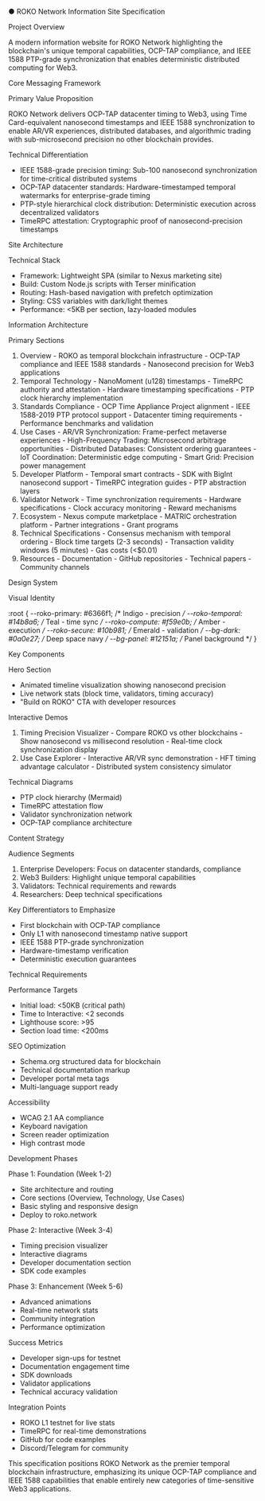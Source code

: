 ● ROKO Network Information Site Specification

  Project Overview

  A modern information website for ROKO Network highlighting the blockchain's unique temporal capabilities, OCP-TAP compliance, and IEEE 1588
  PTP-grade synchronization that enables deterministic distributed computing for Web3.

  Core Messaging Framework

  Primary Value Proposition

  ROKO Network delivers OCP-TAP datacenter timing to Web3, using Time Card-equivalent nanosecond timestamps and IEEE 1588 synchronization to
  enable AR/VR experiences, distributed databases, and algorithmic trading with sub-microsecond precision no other blockchain provides.

  Technical Differentiation

  - IEEE 1588-grade precision timing: Sub-100 nanosecond synchronization for time-critical distributed systems
  - OCP-TAP datacenter standards: Hardware-timestamped temporal watermarks for enterprise-grade timing
  - PTP-style hierarchical clock distribution: Deterministic execution across decentralized validators
  - TimeRPC attestation: Cryptographic proof of nanosecond-precision timestamps

  Site Architecture

  Technical Stack

  - Framework: Lightweight SPA (similar to Nexus marketing site)
  - Build: Custom Node.js scripts with Terser minification
  - Routing: Hash-based navigation with prefetch optimization
  - Styling: CSS variables with dark/light themes
  - Performance: <5KB per section, lazy-loaded modules

  Information Architecture

  Primary Sections

  1. Overview
    - ROKO as temporal blockchain infrastructure
    - OCP-TAP compliance and IEEE 1588 standards
    - Nanosecond precision for Web3 applications
  2. Temporal Technology
    - NanoMoment (u128) timestamps
    - TimeRPC authority and attestation
    - Hardware timestamping specifications
    - PTP clock hierarchy implementation
  3. Standards Compliance
    - OCP Time Appliance Project alignment
    - IEEE 1588-2019 PTP protocol support
    - Datacenter timing requirements
    - Performance benchmarks and validation
  4. Use Cases
    - AR/VR Synchronization: Frame-perfect metaverse experiences
    - High-Frequency Trading: Microsecond arbitrage opportunities
    - Distributed Databases: Consistent ordering guarantees
    - IoT Coordination: Deterministic edge computing
    - Smart Grid: Precision power management
  5. Developer Platform
    - Temporal smart contracts
    - SDK with BigInt nanosecond support
    - TimeRPC integration guides
    - PTP abstraction layers
  6. Validator Network
    - Time synchronization requirements
    - Hardware specifications
    - Clock accuracy monitoring
    - Reward mechanisms
  7. Ecosystem
    - Nexus compute marketplace
    - MATRIC orchestration platform
    - Partner integrations
    - Grant programs
  8. Technical Specifications
    - Consensus mechanism with temporal ordering
    - Block time targets (2-3 seconds)
    - Transaction validity windows (5 minutes)
    - Gas costs (<$0.01)
  9. Resources
    - Documentation
    - GitHub repositories
    - Technical papers
    - Community channels

  Design System

  Visual Identity

  :root {
    --roko-primary: #6366f1;     /* Indigo - precision */
    --roko-temporal: #14b8a6;    /* Teal - time sync */
    --roko-compute: #f59e0b;     /* Amber - execution */
    --roko-secure: #10b981;      /* Emerald - validation */
    --bg-dark: #0a0e27;          /* Deep space navy */
    --bg-panel: #12151a;         /* Panel background */
  }

  Key Components

  Hero Section

  - Animated timeline visualization showing nanosecond precision
  - Live network stats (block time, validators, timing accuracy)
  - "Build on ROKO" CTA with developer resources

  Interactive Demos

  1. Timing Precision Visualizer
    - Compare ROKO vs other blockchains
    - Show nanosecond vs millisecond resolution
    - Real-time clock synchronization display
  2. Use Case Explorer
    - Interactive AR/VR sync demonstration
    - HFT timing advantage calculator
    - Distributed system consistency simulator

  Technical Diagrams

  - PTP clock hierarchy (Mermaid)
  - TimeRPC attestation flow
  - Validator synchronization network
  - OCP-TAP compliance architecture

  Content Strategy

  Audience Segments

  1. Enterprise Developers: Focus on datacenter standards, compliance
  2. Web3 Builders: Highlight unique temporal capabilities
  3. Validators: Technical requirements and rewards
  4. Researchers: Deep technical specifications

  Key Differentiators to Emphasize

  - First blockchain with OCP-TAP compliance
  - Only L1 with nanosecond timestamp native support
  - IEEE 1588 PTP-grade synchronization
  - Hardware-timestamp verification
  - Deterministic execution guarantees

  Technical Requirements

  Performance Targets

  - Initial load: <50KB (critical path)
  - Time to Interactive: <2 seconds
  - Lighthouse score: >95
  - Section load time: <200ms

  SEO Optimization

  - Schema.org structured data for blockchain
  - Technical documentation markup
  - Developer portal meta tags
  - Multi-language support ready

  Accessibility

  - WCAG 2.1 AA compliance
  - Keyboard navigation
  - Screen reader optimization
  - High contrast mode

  Development Phases

  Phase 1: Foundation (Week 1-2)

  - Site architecture and routing
  - Core sections (Overview, Technology, Use Cases)
  - Basic styling and responsive design
  - Deploy to roko.network

  Phase 2: Interactive (Week 3-4)

  - Timing precision visualizer
  - Interactive diagrams
  - Developer documentation section
  - SDK code examples

  Phase 3: Enhancement (Week 5-6)

  - Advanced animations
  - Real-time network stats
  - Community integration
  - Performance optimization

  Success Metrics

  - Developer sign-ups for testnet
  - Documentation engagement time
  - SDK downloads
  - Validator applications
  - Technical accuracy validation

  Integration Points

  - ROKO L1 testnet for live stats
  - TimeRPC for real-time demonstrations
  - GitHub for code examples
  - Discord/Telegram for community

  This specification positions ROKO Network as the premier temporal blockchain infrastructure, emphasizing its unique OCP-TAP compliance and IEEE
  1588 capabilities that enable entirely new categories of time-sensitive Web3 applications.
